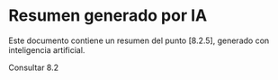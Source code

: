 # Resumen generado por IA

Este documento contiene un resumen del punto [8.2.5], generado con inteligencia artificial.

Consultar 8.2
